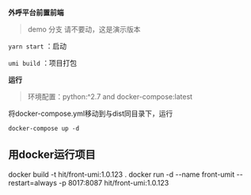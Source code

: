 **外呼平台前置前端**

>demo 分支 请不要动，这是演示版本

`yarn start`
：启动

`umi build`
：项目打包

**运行**

>环境配置：python:^2.7 and docker-compose:latest

将docker-compose.yml移动到与dist同目录下，运行

`docker-compose up -d`


## 用docker运行项目

docker build -t hit/front-umi:1.0.123 .
docker run -d --name front-umit --restart=always -p 8017:8087 hit/front-umi:1.0.123

